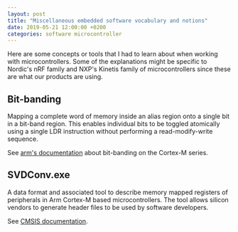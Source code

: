```yaml
---
layout: post
title: "Miscellaneous embedded software vocabulary and notions"
date: 2019-05-21 12:00:00 +0200
categories: software microcontroller 
---
```

Here are some concepts or tools that I had to learn about when working with microcontrollers.
Some of the explanations might be specific to Nordic's nRF family and NXP's Kinetis family of
microcontrollers since these are what our products are using.

## Bit-banding
Mapping a complete word of memory inside an alias region onto a single bit in a bit-band region. This
enables individual bits to be toggled atomically using a single LDR instruction
without performing a read-modify-write sequence.

See [arm's documentation](http://infocenter.arm.com/help/topic/com.arm.doc.100166_0001_00_en/ric1417773736773.html) about bit-banding on the Cortex-M series.

## SVDConv.exe
A data format and associated tool to describe memory mapped registers of peripherals in Arm
Cortex-M based microcontrollers. The tool allows silicon vendors to generate header files
to be used by software developers.

See [CMSIS documentation](http://www.keil.com/pack/doc/CMSIS/SVD/html/index.html).